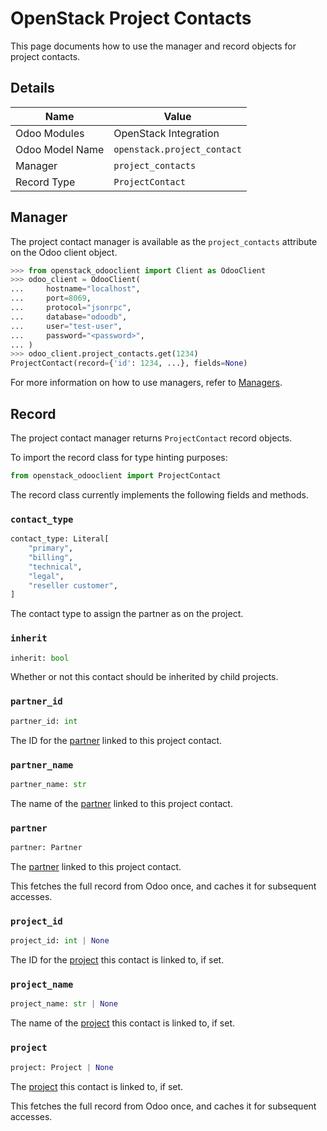 # OpenStack Project Contacts

This page documents how to use the manager and record objects
for project contacts.

## Details

| Name            | Value                       |
|-----------------|-----------------------------|
| Odoo Modules    | OpenStack Integration       |
| Odoo Model Name | `openstack.project_contact` |
| Manager         | `project_contacts`          |
| Record Type     | `ProjectContact`            |

## Manager

The project contact manager is available as the `project_contacts`
attribute on the Odoo client object.

```python
>>> from openstack_odooclient import Client as OdooClient
>>> odoo_client = OdooClient(
...     hostname="localhost",
...     port=8069,
...     protocol="jsonrpc",
...     database="odoodb",
...     user="test-user",
...     password="<password>",
... )
>>> odoo_client.project_contacts.get(1234)
ProjectContact(record={'id': 1234, ...}, fields=None)
```

For more information on how to use managers, refer to [Managers](index.md).

## Record

The project contact manager returns `ProjectContact` record objects.

To import the record class for type hinting purposes:

```python
from openstack_odooclient import ProjectContact
```

The record class currently implements the following fields and methods.

### `contact_type`

```python
contact_type: Literal[
    "primary",
    "billing",
    "technical",
    "legal",
    "reseller customer",
]
```

The contact type to assign the partner as on the project.

### `inherit`

```python
inherit: bool
```

Whether or not this contact should be inherited by child projects.

### `partner_id`

```python
partner_id: int
```

The ID for the [partner](partner.md) linked to this project contact.

### `partner_name`

```python
partner_name: str
```

The name of the [partner](partner.md) linked to this project contact.

### `partner`

```python
partner: Partner
```

The [partner](partner.md) linked to this project contact.

This fetches the full record from Odoo once,
and caches it for subsequent accesses.

### `project_id`

```python
project_id: int | None
```

The ID for the [project](project.md) this contact is linked to, if set.

### `project_name`

```python
project_name: str | None
```

The name of the [project](project.md) this contact is linked to, if set.

### `project`

```python
project: Project | None
```

The [project](project.md) this contact is linked to, if set.

This fetches the full record from Odoo once,
and caches it for subsequent accesses.
